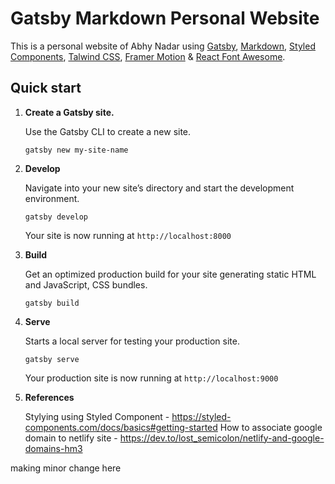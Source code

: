 # Gatsby Markdown Personal Website

This is a personal website of Abhy Nadar using [Gatsby](https://www.gatsbyjs.org/), [Markdown](https://www.markdownguide.org/), [Styled Components](https://styled-components.com/), [Talwind CSS](https://tailwindcss.com/), [Framer Motion](https://www.framer.com/motion/) & [React Font Awesome](https://github.com/FortAwesome/react-fontawesome).

## Quick start

1.  **Create a Gatsby site.**

    Use the Gatsby CLI to create a new site.

    ```shell
    gatsby new my-site-name 
    ```

2.  **Develop**

    Navigate into your new site’s directory and start the development environment.

    ```shell
    gatsby develop
    ```

    Your site is now running at `http://localhost:8000`

3.  **Build**

    Get an optimized production build for your site generating static HTML and JavaScript, CSS bundles.

    ```shell
    gatsby build
    ```

4.  **Serve**

    Starts a local server for testing your production site.

    ```shell
    gatsby serve
    ```

    Your production site is now running at `http://localhost:9000`

5. **References**
    
    Stylying using Styled Component - https://styled-components.com/docs/basics#getting-started
    How to associate google domain to netlify site - https://dev.to/lost_semicolon/netlify-and-google-domains-hm3

making minor change here